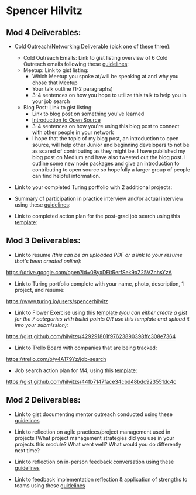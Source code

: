 # Spencer Hilvitz

## Mod 4 Deliverables:
* Cold Outreach/Networking Deliverable (pick one of these three):
    * Cold Outreach Emails: Link to gist listing overview of 6 Cold Outreach emails following these [guidelines](https://github.com/turingschool/career-development-curriculum/blob/master/module_four/cold_outreach_deliverable_guidelines.md):
    * Meetup: Link to gist listing: 
      * Which Meetup you spoke at/will be speaking at and why you chose that Meetup
      * Your talk outline (1-2 paragraphs)
      * 3-4 sentences on how you hope to utilize this talk to help you in your job search
    * Blog Post: Link to gist listing:
       * Link to blog post on something you've learned
       * [Introduction to Open Source](https://medium.com/@spencerhilvitz/introduction-to-open-source-ad51cb7ae5fa)
       * 3-4 sentences on how you're using this blog post to connect with other people in your network
       * I hope that the topic of my blog post, an introduction to open source, will help other Junior and beginning developers to not be as scared of contributing as they might be. I have published my blog post on Medium and have also tweeted out the blog post. I outline some new node packages and give an introduction to contributing to open source so hopefully a larger group of people can find helpful information. 
       
* Link to your completed Turing portfolio with 2 additional projects: 
* Summary of participation in practice interview and/or actual interview using these [guidelines](https://github.com/turingschool/career-development-curriculum/blob/master/module_four/interview_practice_reflection_guidelines.md):
* Link to completed action plan for the post-grad job search using this [template](https://github.com/turingschool/career-development-curriculum/blob/master/module_four/post_grad_plan.md): 

## Mod 3 Deliverables:

* Link to resume *(this can be an uploaded PDF or a link to your resume that's been created online)*: 

https://drive.google.com/open?id=0ByxDEitRerfSek9oZ25VZnhsYzA

* Link to Turing portfolio complete with your name, photo, description, 1 project, and resume: 

https://www.turing.io/users/spencerhilvitz

* Link to Flower Exercise using this [template](https://github.com/turingschool/career-development-curriculum/blob/master/files/Career%20Unit%20-%20The%20Flower%20Diagram.pdf) *(you can either create a gist for the 7 categories with bullet points OR use this template and upload it into your submission):*

https://gist.github.com/hilvitzs/429291801f97623890398ffc308e7364

* Link to Trello Board with companies that are being tracked: 

https://trello.com/b/y4A179Yz/job-search

* Job search action plan for M4, using this [template](https://github.com/turingschool/career-development-curriculum/blob/master/module_three/mod_4_action_plan_template.md):

https://gist.github.com/hilvitzs/44fb7147face34cbd48bdc923551dc4c

## Mod 2 Deliverables:
* Link to gist documenting mentor outreach conducted using these [guidelines](https://github.com/turingschool/career-development-curriculum/blob/master/module_two/cold_outreach_i_guidelines.md)

<script src="https://gist.github.com/hilvitzs/b6f8236a7fe27efe2b83b0e1998d625a.js"></script>

* Link to reflection on agile practices/project management used in projects (What project management strategies did you use in your projects this module? What went well? What would you do differently next time?

  <script src="https://gist.github.com/hilvitzs/90face6065113683b860b54f3e5b536a.js"></script>

* Link to reflection on in-person feedback conversation using these [guidelines](https://github.com/turingschool/career-development-curriculum/blob/master/module_two/feedback_conversation_reflection_guidelines.md)

<script src="https://gist.github.com/hilvitzs/55ecbbea2b4966f0faeeaffadc1a0862.js"></script>

* Link to feedback implementation reflection & application of strengths to teams using these [guidelines](https://github.com/turingschool/career-development-curriculum/blob/master/module_two/feedback_implementation_strengths_reflection.md)

<script src="https://gist.github.com/hilvitzs/8310febab8655250a1442ea312282ba2.js"></script>
